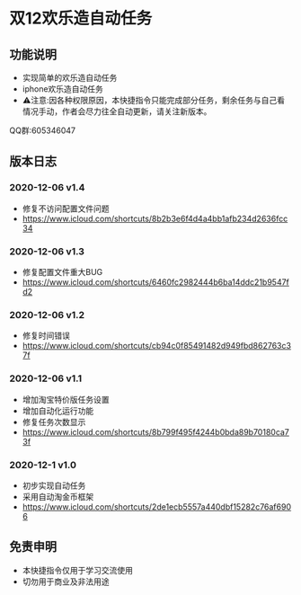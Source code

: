 # 双12欢乐造自动任务

## 功能说明

* 实现简单的欢乐造自动任务
* iphone欢乐造自动任务
* ⚠️注意:因各种权限原因，本快捷指令只能完成部分任务，剩余任务与自己看情况手动，作者会尽力往全自动更新，请关注新版本。

QQ群:605346047

## 版本日志

### 2020-12-06 v1.4
* 修复不访问配置文件问题
* https://www.icloud.com/shortcuts/8b2b3e6f4d4a4bb1afb234d2636fcc34

### 2020-12-06 v1.3
* 修复配置文件重大BUG
* https://www.icloud.com/shortcuts/6460fc2982444b6ba14ddc21b9547fd2

### 2020-12-06 v1.2
* 修复时间错误
* https://www.icloud.com/shortcuts/cb94c0f85491482d949fbd862763c37f

### 2020-12-06 v1.1
* 增加淘宝特价版任务设置
* 增加自动化运行功能
* 修复任务次数显示
* https://www.icloud.com/shortcuts/8b799f495f4244b0bda89b70180ca73f

### 2020-12-1 v1.0
* 初步实现自动任务
* 采用自动淘金币框架
* https://www.icloud.com/shortcuts/2de1ecb5557a440dbf15282c76af6906

## 免责申明
* 本快捷指令仅用于学习交流使用
* 切勿用于商业及非法用途
